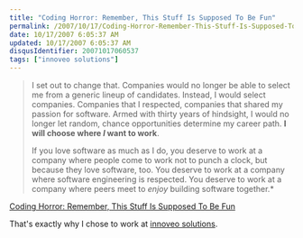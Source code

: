 ```yaml
---
title: "Coding Horror: Remember, This Stuff Is Supposed To Be Fun"
permalink: /2007/10/17/Coding-Horror-Remember-This-Stuff-Is-Supposed-To-Be-Fun/
date: 10/17/2007 6:05:37 AM
updated: 10/17/2007 6:05:37 AM
disqusIdentifier: 20071017060537
tags: ["innoveo solutions"]
---
```

> I set out to change that. Companies would no longer be able to select me from a generic lineup of candidates. Instead, I would select companies. Companies that I respected, companies that shared my passion for software. Armed with thirty years of hindsight, I would no longer let random, chance opportunities determine my career path. **I will choose where *I* want to work**.
> 
> If you love software as much as I do, you deserve to work at a company where people come to work not to punch a clock, but because they love software, too. You deserve to work at a company where software engineering is respected. You deserve to work at a company where peers meet to *enjoy* building software together.*
<!-- more -->

[Coding Horror: Remember, This Stuff Is Supposed To Be Fun](http://www.codinghorror.com/blog/archives/000979.html) 

That's exactly why I chose to work at [innoveo solutions](http://www.innoveo.com/).
